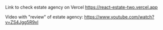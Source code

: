 Link to check estate agency on Vercel
https://react-estate-two.vercel.app

Video with "review" of estate agency: 
https://www.youtube.com/watch?v=ZS4Jgg5R9xI

